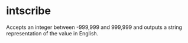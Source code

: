 # intscribe
Accepts an integer between -999,999 and 999,999 and outputs a string representation of the value in English.
